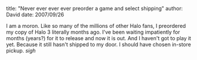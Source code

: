 
title: "Never ever ever ever preorder a game and select shipping"
author: David
date: 2007/09/26

I am a moron. 
Like so many of the millions of other Halo fans, I preordered my copy of Halo 3 literally months ago. I've been waiting impatiently for months (years?) for it to release and now it is out. 
And I haven't got to play it yet. 
Because it still hasn't shipped to my door. 
I should have chosen in-store pickup. 
*sigh*

